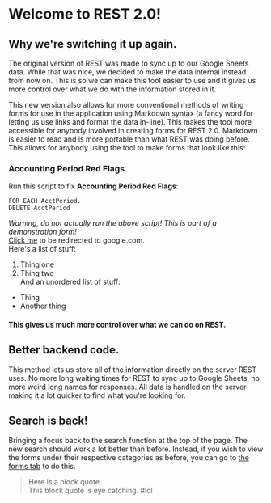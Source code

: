 # Welcome to REST 2.0!  
## Why we're switching it up again.  
The original version of REST was made to sync up to our Google Sheets data.
While that was nice, we decided to make the data internal instead from now on.
This is so we can make this tool easier to use and it gives us more control
over what we do with the information stored in it.  

This new version also allows for more conventional methods of writing forms
for use in the application using Markdown syntax (a fancy word for letting
us use links and format the data in-line). This makes the tool more accessible
for anybody involved in creating forms for REST 2.0. Markdown is easier to read
and is more portable than what REST was doing before.  
This allows for anybody using the tool to make forms that look like this:  

### Accounting Period Red Flags  
Run this script to fix **Accounting Period Red Flags**:
```progress
FOR EACH AcctPeriod.
DELETE AcctPeriod
``` 
*Warning, do not actually run the above script! This is part of a demonstration
form!*   
[Click me](https://google.com) to be redirected to google.com.   
Here's a list of stuff:
1. Thing one  
2. Thing two  
And an unordered list of stuff:
- Thing
- Another thing

#### This gives us much more control over what we can do on REST.   
## Better backend code.   
This method lets us store all of the information directly on the server REST
uses. No more long waiting times for REST to sync up to Google Sheets, no more
weird long names for responses. All data is handled on the server making it
a lot quicker to find what you're looking for.  
## Search is back!  
Bringing a focus back to the search function at the top of the page. The new
search should work a lot better than before. Instead, if you wish to view the
forms under their respective categories as before, you can go to
[the forms tab](/forms) to do this.

> Here is a block quote.  
> This block quote is eye catching. #lol  


